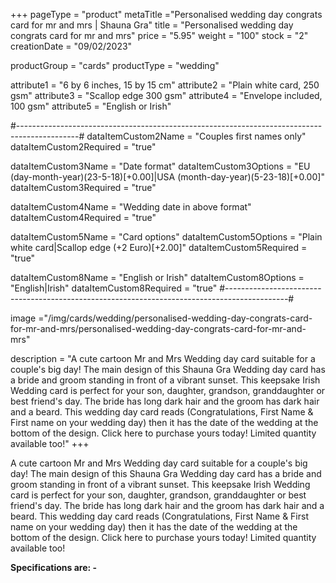 +++
pageType = "product"
metaTitle ="Personalised wedding day congrats card for mr and mrs | Shauna Gra"
title = "Personalised wedding day congrats card for mr and mrs"
price = "5.95"
weight = "100"
stock = "2"
creationDate = "09/02/2023"

productGroup = "cards"
productType = "wedding"
 
attribute1 = "6 by 6 inches, 15 by 15 cm" 
attribute2 = "Plain white card, 250 gsm"
attribute3 = "Scallop edge 300 gsm"
attribute4 = "Envelope included, 100 gsm"
attribute5 = "English or Irish"
 
#---------------------------------------------------------------------------------------------#
dataItemCustom2Name = "Couples first names only"
dataItemCustom2Required = "true"

dataItemCustom3Name = "Date format"
dataItemCustom3Options = "EU (day-month-year)(23-5-18)[+0.00]|USA (month-day-year)(5-23-18)[+0.00]"
dataItemCustom3Required = "true"

dataItemCustom4Name = "Wedding date in above format"
dataItemCustom4Required = "true"

dataItemCustom5Name = "Card options"
dataItemCustom5Options = "Plain white card|Scallop edge (+2 Euro)[+2.00]"
dataItemCustom5Required = "true"

dataItemCustom8Name = "English or Irish"
dataItemCustom8Options = "English|Irish"
dataItemCustom8Required = "true"
#---------------------------------------------------------------------------------------------#

 
image ="/img/cards/wedding/personalised-wedding-day-congrats-card-for-mr-and-mrs/personalised-wedding-day-congrats-card-for-mr-and-mrs"
 
description = "A cute cartoon Mr and Mrs Wedding day card suitable for a couple's big day!  The main design of this Shauna Gra Wedding day card has a bride and groom standing in front of a vibrant sunset.  This keepsake Irish Wedding card is perfect for your son, daughter, grandson, granddaughter or best friend's day.  The bride has long dark hair and the groom has dark hair and a beard.  This wedding day card reads (Congratulations, First Name & First name on your wedding day) then it has the date of the wedding at the bottom of the design.  Click here to purchase yours today!  Limited quantity available too!"
+++

A cute cartoon Mr and Mrs Wedding day card suitable for a couple's big day! The main design of this Shauna Gra Wedding day card has a bride and groom standing in front of a vibrant sunset. This keepsake Irish Wedding card is perfect for your son, daughter, grandson, granddaughter or best friend's day. The bride has long dark hair and the groom has dark hair and a beard. This wedding day card reads (Congratulations, First Name & First name on your wedding day) then it has the date of the wedding at the bottom of the design. Click here to purchase yours today! Limited quantity available too!

**Specifications are: -**
